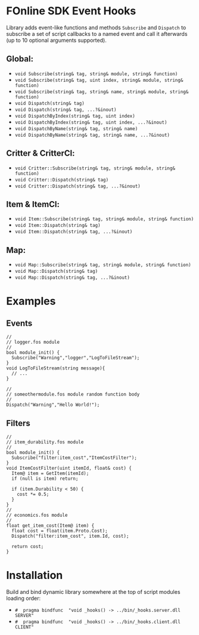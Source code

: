 # FOnline SDK Event Hooks

Library adds event-like functions and methods `Subscribe` and `Dispatch` to subscribe a set of script callbacks to a named event and call it afterwards (up to 10 optional arguments supported).

## Global:
- `void Subscribe(string& tag, string& module, string& function)`
- `void Subscribe(string& tag, uint index, string& module, string& function)`
- `void Subscribe(string& tag, string& name, string& module, string& function)`
- `void Dispatch(string& tag)`
- `void Dispatch(string& tag, ...?&inout)`
- `void DispatchByIndex(string& tag, uint index)`
- `void DispatchByIndex(string& tag, uint index, ...?&inout)`
- `void DispatchByName(string& tag, string& name)`
- `void DispatchByName(string& tag, string& name, ...?&inout)`

## Critter & CritterCl:
- `void Critter::Subscribe(string& tag, string& module, string& function)`
- `void Critter::Dispatch(string& tag)`
- `void Critter::Dispatch(string& tag, ...?&inout)`

## Item & ItemCl:
- `void Item::Subscribe(string& tag, string& module, string& function)`
- `void Item::Dispatch(string& tag)`
- `void Item::Dispatch(string& tag, ...?&inout)`

## Map:
- `void Map::Subscribe(string& tag, string& module, string& function)`
- `void Map::Dispatch(string& tag)`
- `void Map::Dispatch(string& tag, ...?&inout)`

# Examples

## Events
```angelscript
//
// logger.fos module
//
bool module_init() {
  Subscribe("Warning","logger","LogToFileStream");
}
void LogToFileStream(string message){
  // ...
}

//
// someothermodule.fos module random function body
//
Dispatch("Warning","Hello World!");
```
## Filters

```angelscript
//
// item_durability.fos module
//
bool module_init() {
  Subscribe("filter:item_cost","ItemCostFilter");
}
void ItemCostFilter(uint itemId, float& cost) {
  Item@ item = GetItem(itemId);
  if (null is item) return;
  
  if (item.Durability < 50) {
    cost *= 0.5;
  }
}
//
// economics.fos module
//
float get_item_cost(Item@ item) {
  float cost = float(item.Proto.Cost);
  Dispatch("filter:item_cost", item.Id, cost);
  
  return cost;
}
```

# Installation

Build and bind dynamic library somewhere at the top of script modules loading order:
- `#  pragma bindfunc  "void _hooks() -> ../bin/_hooks.server.dll SERVER"`
- `#  pragma bindfunc  "void _hooks() -> ../bin/_hooks.client.dll CLIENT"`
